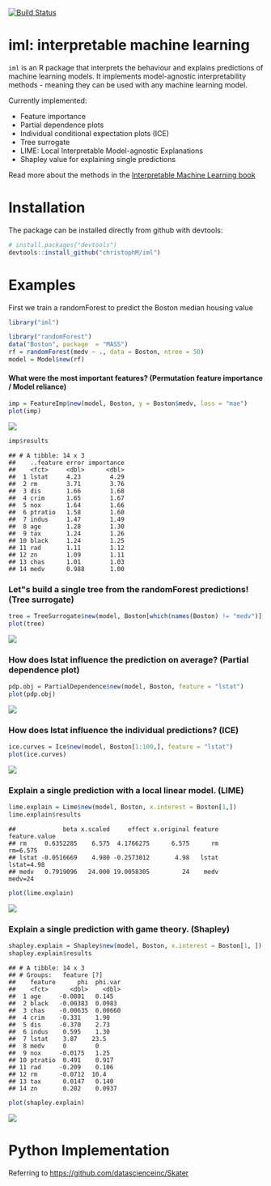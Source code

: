 
[![Build Status](https://travis-ci.org/christophM/iml.svg?branch=master)](https://travis-ci.org/christophM/iml)

iml: interpretable machine learning
===================================

`iml` is an R package that interprets the behaviour and explains predictions of machine learning models. It implements model-agnostic interpretability methods - meaning they can be used with any machine learning model.

Currently implemented:

-   Feature importance
-   Partial dependence plots
-   Individual conditional expectation plots (ICE)
-   Tree surrogate
-   LIME: Local Interpretable Model-agnostic Explanations
-   Shapley value for explaining single predictions

Read more about the methods in the [Interpretable Machine Learning book](https://christophm.github.io/interpretable-ml-book/agnostic.html)

Installation
============

The package can be installed directly from github with devtools:

``` r
# install.packages("devtools")
devtools::install_github("christophM/iml")
```

Examples
========

First we train a randomForest to predict the Boston median housing value

``` r
library("iml")

library("randomForest")
data("Boston", package  = "MASS")
rf = randomForest(medv ~ ., data = Boston, ntree = 50)
model = Model$new(rf)
```

#### What were the most important features? (Permutation feature importance / Model reliance)

``` r
imp = FeatureImp$new(model, Boston, y = Boston$medv, loss = "mae")
plot(imp)
```

![](README_files/figure-markdown_github/unnamed-chunk-3-1.png)

``` r
imp$results
```

    ## # A tibble: 14 x 3
    ##    ..feature error importance
    ##    <fct>     <dbl>      <dbl>
    ##  1 lstat     4.23        4.29
    ##  2 rm        3.71        3.76
    ##  3 dis       1.66        1.68
    ##  4 crim      1.65        1.67
    ##  5 nox       1.64        1.66
    ##  6 ptratio   1.58        1.60
    ##  7 indus     1.47        1.49
    ##  8 age       1.28        1.30
    ##  9 tax       1.24        1.26
    ## 10 black     1.24        1.25
    ## 11 rad       1.11        1.12
    ## 12 zn        1.09        1.11
    ## 13 chas      1.01        1.03
    ## 14 medv      0.988       1.00

### Let"s build a single tree from the randomForest predictions! (Tree surrogate)

``` r
tree = TreeSurrogate$new(model, Boston[which(names(Boston) != "medv")], maxdepth = 2)
plot(tree)
```

![](README_files/figure-markdown_github/unnamed-chunk-4-1.png)

### How does lstat influence the prediction on average? (Partial dependence plot)

``` r
pdp.obj = PartialDependence$new(model, Boston, feature = "lstat")
plot(pdp.obj)
```

![](README_files/figure-markdown_github/unnamed-chunk-5-1.png)

### How does lstat influence the individual predictions? (ICE)

``` r
ice.curves = Ice$new(model, Boston[1:100,], feature = "lstat")
plot(ice.curves) 
```

![](README_files/figure-markdown_github/unnamed-chunk-6-1.png)

### Explain a single prediction with a local linear model. (LIME)

``` r
lime.explain = Lime$new(model, Boston, x.interest = Boston[1,])
lime.explain$results
```

    ##             beta x.scaled     effect x.original feature feature.value
    ## rm     0.6352285    6.575  4.1766275      6.575      rm      rm=6.575
    ## lstat -0.0516669    4.980 -0.2573012       4.98   lstat    lstat=4.98
    ## medv   0.7919096   24.000 19.0058305         24    medv       medv=24

``` r
plot(lime.explain)
```

![](README_files/figure-markdown_github/unnamed-chunk-7-1.png)

### Explain a single prediction with game theory. (Shapley)

``` r
shapley.explain = Shapley$new(model, Boston, x.interest = Boston[1, ])
shapley.explain$results
```

    ## # A tibble: 14 x 3
    ## # Groups:   feature [?]
    ##    feature      phi  phi.var
    ##    <fct>      <dbl>    <dbl>
    ##  1 age     -0.0801   0.145  
    ##  2 black   -0.00383  0.0983 
    ##  3 chas    -0.00635  0.00660
    ##  4 crim    -0.331    1.90   
    ##  5 dis     -0.370    2.73   
    ##  6 indus    0.595    1.30   
    ##  7 lstat    3.87    23.5    
    ##  8 medv     0        0      
    ##  9 nox     -0.0175   1.25   
    ## 10 ptratio  0.491    0.917  
    ## 11 rad     -0.209    0.106  
    ## 12 rm      -0.0712  10.4    
    ## 13 tax      0.0147   0.140  
    ## 14 zn       0.202    0.0937

``` r
plot(shapley.explain)
```

![](README_files/figure-markdown_github/unnamed-chunk-8-1.png)

Python Implementation
=====================

Referring to <https://github.com/datascienceinc/Skater>
